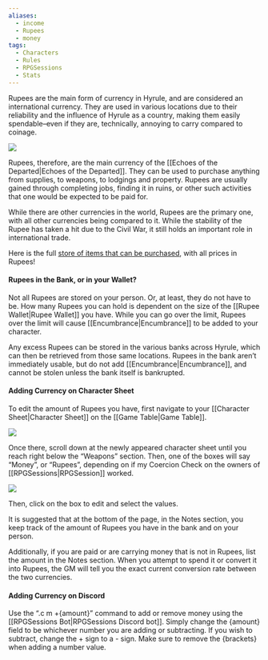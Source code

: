 ```yaml
---
aliases:
  - income
  - Rupees
  - money
tags:
  - Characters
  - Rules
  - RPGSessions
  - Stats
---
```

Rupees are the main form of currency in Hyrule, and are considered an international currency. They are used in various locations due to their reliability and the influence of Hyrule as a country, making them easily spendable–even if they are, technically, annoying to carry compared to coinage.

![](https://i.imgur.com/o47lPxI.png)

Rupees, therefore, are the main currency of the [[Echoes of the Departed|Echoes of the Departed]]. They can be used to purchase anything from supplies, to weapons, to lodgings and property. Rupees are usually gained through completing jobs, finding it in ruins, or other such activities that one would be expected to be paid for.

While there are other currencies in the world, Rupees are the primary one, with all other currencies being compared to it. While the stability of the Rupee has taken a hit due to the Civil War, it still holds an important role in international trade.

Here is the full [store of items that can be purchased](https://docs.google.com/document/u/0/d/1hvwJL_XvC9PeIaPHGaZWiC3Cd1IoqKs_B8Qg98Lk4s0/edit), with all prices in Rupees!

#### Rupees in the Bank, or in your Wallet?
Not all Rupees are stored on your person. Or, at least, they do not have to be. How many Rupees you can hold is dependent on the size of the [[Rupee Wallet|Rupee Wallet]] you have. While you can go over the limit, Rupees over the limit will cause [[Encumbrance|Encumbrance]] to be added to your character.

Any excess Rupees can be stored in the various banks across Hyrule, which can then be retrieved from those same locations. Rupees in the bank aren’t immediately usable, but do not add [[Encumbrance|Encumbrance]], and cannot be stolen unless the bank itself is bankrupted.

#### Adding Currency on Character Sheet
To edit the amount of Rupees you have, first navigate to your [[Character Sheet|Character Sheet]] on the [[Game Table|Game Table]].

![](https://i.imgur.com/qpjcNFv.png)

Once there, scroll down at the newly appeared character sheet until you reach right below the “Weapons” section. Then, one of the boxes will say “Money”, or “Rupees”, depending on if my Coercion Check on the owners of [[RPGSessions|RPGSession]] worked.

![](https://i.imgur.com/3ZnycEu.png)

Then, click on the box to edit and select the values.

It is suggested that at the bottom of the page, in the Notes section, you keep track of the amount of Rupees you have in the bank and on your person.

Additionally, if you are paid or are carrying money that is not in Rupees, list the amount in the Notes section. When you attempt to spend it or convert it into Rupees, the GM will tell you the exact current conversion rate between the two currencies.

#### Adding Currency on Discord
Use the “.c m +{amount}” command to add or remove money using the [[RPGSessions Bot|RPGSessions Discord bot]]. Simply change the {amount} field to be whichever number you are adding or subtracting. If you wish to subtract, change the + sign to a - sign. Make sure to remove the {brackets} when adding a number value.


